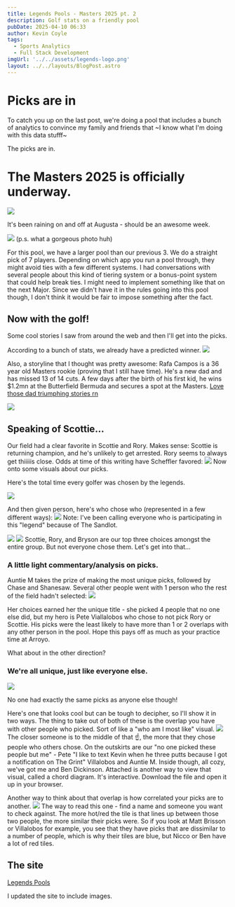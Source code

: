 ```yaml
---
title: Legends Pools - Masters 2025 pt. 2
description: Golf stats on a friendly pool
pubDate: 2025-04-10 06:33
author: Kevin Coyle
tags:
  - Sports Analytics
  - Full Stack Development
imgUrl: '../../assets/legends-logo.png'
layout: ../../layouts/BlogPost.astro
---
```


# Picks are in
To catch you up on the last post, we're doing a pool that includes a bunch of analytics to convince my family and friends that ~I know what I'm doing with this data stufff~ 

The picks are in. 

# The Masters 2025 is officially underway. 

![](../../assets/masters25-start.png)

It's been raining on and off at Augusta - should be an awesome week. 

![](../../assets/flag-in-the-rain.png)
(p.s. what a gorgeous photo huh)

For this pool, we have a larger pool than our previous 3. We do a straight pick of 7 players. Depending on which app you run a pool through, they might avoid ties with a few different systems. I had conversations with several people about this kind of tiering system or a bonus-point system that could help break ties. I might need to implement something like that on the next Major. Since we didn't have it in the rules going into this pool though, I don't think it would be fair to impose something after the fact.


## Now with the golf!
Some cool stories I saw from around the web and then I'll get into the picks. 

According to a bunch of stats, we already have a predicted winner.
[![](../../assets/masters-prediction.jpg)](https://www.instagram.com/reel/DIPhXt8xgRJ)

Also, a storyline that I thought was pretty awesome: Rafa Campos is a 36 year old Masters rookie (proving that I still have time). He's a new dad and has missed 13 of 14 cuts. A few days after the birth of his first kid, he wins $1.2mn at the Butterfield Bermuda and secures a spot at the Masters. [Love those dad triumphing stories rn](https://www.espn.com/golf/story/_/id/42448704/new-father-rafael-campos-emotional-first-pga-tour-win)

![](../../assets/masters-work-meme.jpg)
## Speaking of Scottie... 

Our field had a clear favorite in Scottie and Rory. Makes sense: Scottie is returning champion, and he's unlikely to get arrested. Rory seems to always get thiiiiis close. Odds at time of this writing have Scheffler favored:
![](../../assets/masters25-odds.jpg)
Now onto some visuals about our picks. 

Here's the total time every golfer was chosen by the legends.

![](../../assets/count-of-picks.png)

And then given person, here's who chose who (represented in a few different ways):
![](../../assets/heatmap-of-picks-flipped.png)
Note: I've been calling everyone who is participating in this "legend" because of The Sandlot.

![](../../assets/golf-picks-by-person.png)
![](../../assets/pie-chart.png)
Scottie, Rory, and Bryson are our top three choices amongst the entire group. But not everyone chose them. Let's get into that... 

### A little light commentary/analysis on picks.

Auntie M takes the prize of making the most unique picks, followed by Chase and Shanesaw. Several other people went with 1 person who the rest of the field hadn't selected:
![](../../assets/unique-selection-of-picks.png)

Her choices earned her the unique title - she picked 4 people that no one else did, but my hero is Pete Viallalobos who chose to not pick Rory or Scottie. His picks were the least likely to have more than 1 or 2 overlaps with any other person in the pool. Hope this pays off as much as your practice time at Arroyo. 

What about in the other direction?

### We're all unique, just like everyone else. 

![](../../assets/non-unique-selection-of-picks.png)

No one had exactly the same picks as anyone else though!

Here's one that looks cool but can be tough to decipher, so I'll show it in two ways. The thing to take out of both of these is the overlap you have with other people who picked. Sort of like a "who am I most like" visual.
![](../../assets/network-selection-of-picks.png)
The closer someone is to the middle of that ☝️, the more that they chose people who others chose. On the outskirts are our "no one picked these people but me" - Pete "I like to text Kevin when he three putts because I got a notification on The Grint" Villalobos and Auntie M. Inside though, all cozy, we've got me and Ben Dickinson. Attached is another way to view that visual, called a chord diagram. It's interactive. Download the file and open it up in your browser.

Another way to think about that overlap is how correlated your picks are to another. 
![](../../assets/heatmap.png)
The way to read this one - find a name and someone you want to check against. The more hot/red the tile is that lines up between those two people, the more similar their picks were. So if you look at Matt Brisson or Villalobos for example, you see that they have picks that are dissimilar to a number of people, which is why their tiles are blue, but Nicco or Ben have a lot of red tiles. 

## The site

[Legends Pools](https://www.legendspools.com)

I updated the site to include images. 